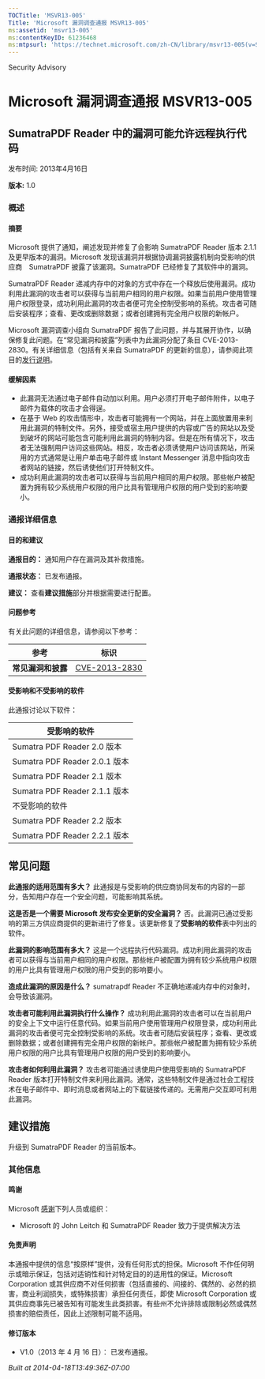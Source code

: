 ```yaml
---
TOCTitle: 'MSVR13-005'
Title: 'Microsoft 漏洞调查通报 MSVR13-005'
ms:assetid: 'msvr13-005'
ms:contentKeyID: 61236468
ms:mtpsurl: 'https://technet.microsoft.com/zh-CN/library/msvr13-005(v=Security.10)'
---
```


Security Advisory

Microsoft 漏洞调查通报 MSVR13-005
=================================

SumatraPDF Reader 中的漏洞可能允许远程执行代码
----------------------------------------------

发布时间: 2013年4月16日

**版本:** 1.0

### 概述

#### 摘要

Microsoft 提供了通知，阐述发现并修复了会影响 SumatraPDF Reader 版本 2.1.1 及更早版本的漏洞。Microsoft 发现该漏洞并根据协调漏洞披露机制向受影响的供应商　SumatraPDF 披露了该漏洞。SumatraPDF 已经修复了其软件中的漏洞。

SumatraPDF Reader 递减内存中的对象的方式中存在一个释放后使用漏洞。成功利用此漏洞的攻击者可以获得与当前用户相同的用户权限。如果当前用户使用管理用户权限登录，成功利用此漏洞的攻击者便可完全控制受影响的系统。攻击者可随后安装程序；查看、更改或删除数据；或者创建拥有完全用户权限的新帐户。

Microsoft 漏洞调查小组向 SumatraPDF 报告了此问题，并与其展开协作，以确保修复此问题。在“常见漏洞和披露”列表中为此漏洞分配了条目 CVE-2013-2830。有关详细信息（包括有关来自 SumatraPDF 的更新的信息），请参阅此项目的[发行说明](http://code.google.com/p/sumatrapdf/source/browse/trunk/docs/releasenotes.txt)。

#### 缓解因素

-   此漏洞无法通过电子邮件自动加以利用。用户必须打开电子邮件附件，以电子邮件为载体的攻击才会得逞。
-   在基于 Web 的攻击情形中，攻击者可能拥有一个网站，并在上面放置用来利用此漏洞的特制文件。另外，接受或宿主用户提供的内容或广告的网站以及受到破坏的网站可能包含可能利用此漏洞的特制内容。但是在所有情况下，攻击者无法强制用户访问这些网站。相反，攻击者必须诱使用户访问该网站，所采用的方式通常是让用户单击电子邮件或 Instant Messenger 消息中指向攻击者网站的链接，然后诱使他们打开特制文件。
-   成功利用此漏洞的攻击者可以获得与当前用户相同的用户权限。那些帐户被配置为拥有较少系统用户权限的用户比具有管理用户权限的用户受到的影响要小。

### 通报详细信息

#### 目的和建议

**通报目的：** 通知用户存在漏洞及其补救措施。

**通报状态：** 已发布通报。

**建议：** 查看**建议措施**部分并根据需要进行配置。

#### 问题参考

有关此问题的详细信息，请参阅以下参考：

| 参考               | 标识                                                                             |
|--------------------|----------------------------------------------------------------------------------|
| **常见漏洞和披露** | [CVE-2013-2830](http://www.cve.mitre.org/cgi-bin/cvename.cgi?name=cve-2013-2830) |

#### 受影响和不受影响的软件

此通报讨论以下软件：

| 受影响的软件                  |
|-------------------------------|
| Sumatra PDF Reader 2.0 版本   |
| Sumatra PDF Reader 2.0.1 版本 |
| Sumatra PDF Reader 2.1 版本   |
| Sumatra PDF Reader 2.1.1 版本 |
| 不受影响的软件                |
| Sumatra PDF Reader 2.2 版本   |
| Sumatra PDF Reader 2.2.1 版本 |

常见问题
--------

<span></span>
**此通报的适用范围有多大？**
此通报是与受影响的供应商协同发布的内容的一部分，告知用户存在一个安全问题，可能影响其系统。

**这是否是一个需要 Microsoft 发布安全更新的安全漏洞？**
否。此漏洞已通过受影响的第三方供应商提供的更新进行了修复。该更新修复了**受影响的软件**表中列出的软件。

**此漏洞的影响范围有多大？**
这是一个远程执行代码漏洞。成功利用此漏洞的攻击者可以获得与当前用户相同的用户权限。那些帐户被配置为拥有较少系统用户权限的用户比具有管理用户权限的用户受到的影响要小。

**造成此漏洞的原因是什么？**
sumatrapdf Reader 不正确地递减内存中的对象时，会导致该漏洞。

**攻击者可能利用此漏洞执行什么操作？**
成功利用此漏洞的攻击者可以在当前用户的安全上下文中运行任意代码。如果当前用户使用管理用户权限登录，成功利用此漏洞的攻击者便可完全控制受影响的系统。攻击者可随后安装程序；查看、更改或删除数据；或者创建拥有完全用户权限的新帐户。那些帐户被配置为拥有较少系统用户权限的用户比具有管理用户权限的用户受到的影响要小。

**攻击者如何利用此漏洞？**
攻击者可能通过诱使用户使用受影响的 SumatraPDF Reader 版本打开特制文件来利用此漏洞。通常，这些特制文件是通过社会工程技术在电子邮件中、即时消息或者网站上的下载链接传递的。无需用户交互即可利用此漏洞。

建议措施
--------

<span></span>
升级到 SumatraPDF Reader 的当前版本。

### 其他信息

#### 鸣谢

Microsoft [感谢](http://go.microsoft.com/fwlink/?linkid=21127)下列人员或组织：

-   Microsoft 的 John Leitch 和 SumatraPDF Reader 致力于提供解决方法

#### 免责声明

本通报中提供的信息“按原样”提供，没有任何形式的担保。Microsoft 不作任何明示或暗示保证，包括对适销性和针对特定目的的适用性的保证。Microsoft Corporation 或其供应商不对任何损害（包括直接的、间接的、偶然的、必然的损害，商业利润损失，或特殊损害）承担任何责任，即使 Microsoft Corporation 或其供应商事先已被告知有可能发生此类损害。有些州不允许排除或限制必然或偶然损害的赔偿责任，因此上述限制可能不适用。

#### 修订版本

-   V1.0（2013 年 4 月 16 日）： 已发布通报。

*Built at 2014-04-18T13:49:36Z-07:00*
